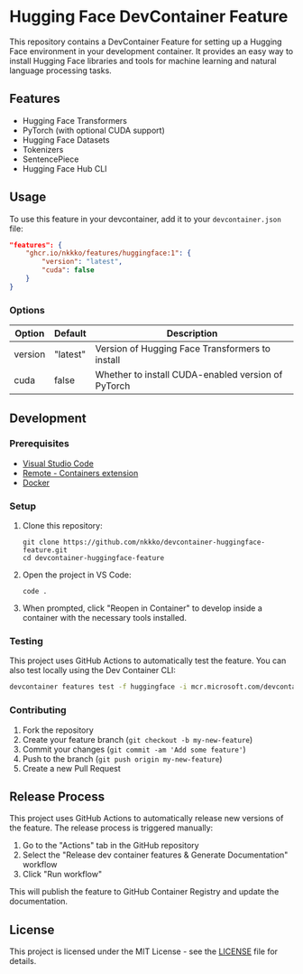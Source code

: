# Hugging Face DevContainer Feature

This repository contains a DevContainer Feature for setting up a Hugging Face environment in your development container. It provides an easy way to install Hugging Face libraries and tools for machine learning and natural language processing tasks.

## Features

- Hugging Face Transformers
- PyTorch (with optional CUDA support)
- Hugging Face Datasets
- Tokenizers
- SentencePiece
- Hugging Face Hub CLI

## Usage

To use this feature in your devcontainer, add it to your `devcontainer.json` file:

```json
"features": {
    "ghcr.io/nkkko/features/huggingface:1": {
        "version": "latest",
        "cuda": false
    }
}
```

### Options

| Option | Default | Description |
|--------|---------|-------------|
| version | "latest" | Version of Hugging Face Transformers to install |
| cuda | false | Whether to install CUDA-enabled version of PyTorch |

## Development

### Prerequisites

- [Visual Studio Code](https://code.visualstudio.com/)
- [Remote - Containers extension](https://marketplace.visualstudio.com/items?itemName=ms-vscode-remote.remote-containers)
- [Docker](https://www.docker.com/)

### Setup

1. Clone this repository:
   ```
   git clone https://github.com/nkkko/devcontainer-huggingface-feature.git
   cd devcontainer-huggingface-feature
   ```

2. Open the project in VS Code:
   ```
   code .
   ```

3. When prompted, click "Reopen in Container" to develop inside a container with the necessary tools installed.

### Testing

This project uses GitHub Actions to automatically test the feature. You can also test locally using the Dev Container CLI:

```bash
devcontainer features test -f huggingface -i mcr.microsoft.com/devcontainers/base:ubuntu .
```

### Contributing

1. Fork the repository
2. Create your feature branch (`git checkout -b my-new-feature`)
3. Commit your changes (`git commit -am 'Add some feature'`)
4. Push to the branch (`git push origin my-new-feature`)
5. Create a new Pull Request

## Release Process

This project uses GitHub Actions to automatically release new versions of the feature. The release process is triggered manually:

1. Go to the "Actions" tab in the GitHub repository
2. Select the "Release dev container features & Generate Documentation" workflow
3. Click "Run workflow"

This will publish the feature to GitHub Container Registry and update the documentation.

## License

This project is licensed under the MIT License - see the [LICENSE](LICENSE) file for details.